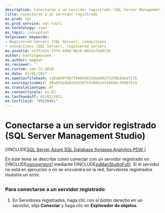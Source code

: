 ```yaml
---
description: Conectarse a un servidor registrado (SQL Server Management Studio)
title: Conectarse a un servidor registrado
ms.prod: sql
ms.prod_service: sql-tools
ms.technology: ssms
ms.topic: conceptual
helpviewer_keywords:
- Registered Servers [SQL Server], connections
- connections [SQL Server], registered servers
ms.assetid: e13f242e-33f4-4d8d-9b10-0652ef4d0156
author: markingmyname
ms.author: maghan
ms.reviewer: ''
ms.custom: seo-lt-2019
ms.date: 03/01/2017
ms.openlocfilehash: c16a849f9bff99059415bbd4027d376b3dee717b
ms.sourcegitcommit: 38e055eda82d293bf5fe9db14549666cf0d0f3c0
ms.translationtype: HT
ms.contentlocale: es-ES
ms.lasthandoff: 02/02/2021
ms.locfileid: "99250461"
---
```

# <a name="connect-to-a-registered-server-sql-server-management-studio"></a>Conectarse a un servidor registrado (SQL Server Management Studio)

[!INCLUDE[SQL Server Azure SQL Database Synapse Analytics PDW ](../../includes/applies-to-version/sql-asdb-asdbmi-asa-pdw.md)]

En este tema se describe cómo conectar con un servidor registrado en [!INCLUDE[ssnoversion](../../includes/ssnoversion-md.md)] mediante [!INCLUDE[ssManStudioFull](../../includes/ssmanstudiofull-md.md)]. Si el servidor no está en ejecución o no se encuentra en la red, Servidores registrados muestra un error.  

##  <a name="SSMSProcedure"></a>

### <a name="to-connect-to-a-registered-server"></a>Para conectarse a un servidor registrado

1. En Servidores registrados, haga clic con el botón derecho en un servidor, elija **Conectar** y haga clic en **Explorador de objetos**.
